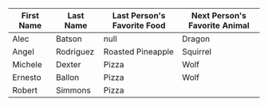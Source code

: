 | First Name   | Last Name   | Last Person's Favorite Food | Next Person's Favorite Animal |
| ------------ | ----------- | --------------------------- | ----------------------------- |
| Alec         | Batson      |   null                      |              Dragon           |
| Angel        | Rodriguez   |   Roasted Pineapple         |              Squirrel         |
| Michele      | Dexter      |   Pizza                     |              Wolf             |
| Ernesto      | Ballon      |   Pizza                     |              Wolf             |
| Robert       | Simmons     |   Pizza                     |                               |